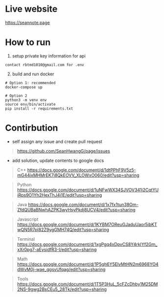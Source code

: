 # Live website

https://seannote.page

# How to run
1. setup private key information for api

```
contact rbtmd1010@gmail.com for .env
```

2. build and run docker

```
# Option 1: recommended
docker-compose up
````

```
# Option 2
python3 -m venv env
source env/bin/activate
pip install -r requirements.txt
```

# Contirbution
* self assign any issue and create pull request

> https://github.com/SeanHwangG/page/issues

* add solution, update contents to google docs

> C++ 
https://docs.google.com/document/d/1dtPPhF9V5z5-mG44ixMHMrEK7j8QkEOVV_XLOWxO060/edit?usp=sharing

> Python
https://docs.google.com/document/d/1uNFwWX34SJVOV341j2CqtYUiRps9O1Yh2HexThJ4i1E/edit?usp=sharing

> Java
https://docs.google.com/document/d/1x7fx1tun38Om-ZfdQUBaBNwhAZPK3wyHsyPkdj8UCV4/edit?usp=sharing

> Javascript
https://docs.google.com/document/d/1KYBM7OReuGJaduUaor5ibKTwQN5R7pl82Z9ygGMH74Q/edit?usp=sharing

> Terminal
https://docs.google.com/document/d/1xgPgq4xDpvCS8Y4rkIYf2Gm_xXr0pg7-aEysidfR3-I/edit?usp=sharing

> Math
https://docs.google.com/document/d/1P5gh6Y5ElvMtHN2m6968YO4dWvM0j-wae_ggsvUfqag/edit?usp=sharing

> Tools
https://docs.google.com/document/d/1T5P3HuL_5cFZcDhby1M25DM2NS-9gwg2BsCEu5_28Tk/edit?usp=sharing